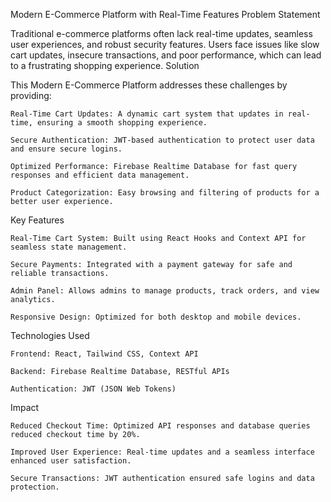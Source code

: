 Modern E-Commerce Platform with Real-Time Features
Problem Statement

Traditional e-commerce platforms often lack real-time updates, seamless user experiences, and robust security features. Users face issues like slow cart updates, insecure transactions, and poor performance, which can lead to a frustrating shopping experience.
Solution

This Modern E-Commerce Platform addresses these challenges by providing:

    Real-Time Cart Updates: A dynamic cart system that updates in real-time, ensuring a smooth shopping experience.

    Secure Authentication: JWT-based authentication to protect user data and ensure secure logins.

    Optimized Performance: Firebase Realtime Database for fast query responses and efficient data management.

    Product Categorization: Easy browsing and filtering of products for a better user experience.

Key Features

    Real-Time Cart System: Built using React Hooks and Context API for seamless state management.

    Secure Payments: Integrated with a payment gateway for safe and reliable transactions.

    Admin Panel: Allows admins to manage products, track orders, and view analytics.

    Responsive Design: Optimized for both desktop and mobile devices.

Technologies Used

    Frontend: React, Tailwind CSS, Context API

    Backend: Firebase Realtime Database, RESTful APIs

    Authentication: JWT (JSON Web Tokens)
Impact

    Reduced Checkout Time: Optimized API responses and database queries reduced checkout time by 20%.

    Improved User Experience: Real-time updates and a seamless interface enhanced user satisfaction.

    Secure Transactions: JWT authentication ensured safe logins and data protection.
